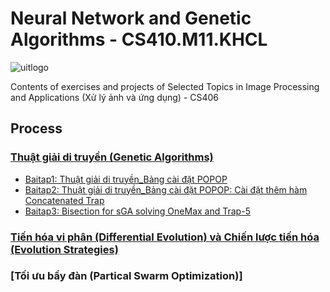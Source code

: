 # Neural Network and Genetic Algorithms - CS410.M11.KHCL

 ![uitlogo](https://portal.uit.edu.vn/Styles/profi/images/logo186x150.png)

Contents of exercises and projects of Selected Topics in Image Processing and Applications (Xử lý ảnh và ứng dụng) - CS406

 ## Process
 ### [Thuật giải di truyền (Genetic Algorithms)](https://github.com/ndtuan10/Neural-network-and-Genetic-algorithms_CS410.M11.KHCL/tree/main/Thu%E1%BA%ADt%20gi%E1%BA%A3i%20di%20truy%E1%BB%81n%20(Genetic%20Algorithms))
- [Baitap1: Thuật giải di truyền_Bảng cài đặt POPOP](https://github.com/ndtuan10/Neural-network-and-Genetic-algorithms_CS410.M11.KHCL/blob/main/Thu%E1%BA%ADt%20gi%E1%BA%A3i%20di%20truy%E1%BB%81n%20(Genetic%20Algorithms)/Thu%E1%BA%ADt_gi%E1%BA%A3i_di_truy%E1%BB%81n_C%C3%A0i_%C4%91%E1%BA%B7t_POPOP.ipynb)
- [Baitap2: Thuật giải di truyền_Bảng cài đặt POPOP: Cài đặt thêm hàm Concatenated Trap](https://github.com/ndtuan10/Neural-network-and-Genetic-algorithms_CS410.M11.KHCL/blob/main/Thu%E1%BA%ADt%20gi%E1%BA%A3i%20di%20truy%E1%BB%81n%20(Genetic%20Algorithms)/Thu%E1%BA%ADt_gi%E1%BA%A3i_di_truy%E1%BB%81n_C%C3%A0i_%C4%91%E1%BA%B7t_POPOP_Concatenated_Trap.ipynb)
- [Baitap3: Bisection for sGA solving OneMax and Trap-5](https://github.com/ndtuan10/Neural-network-and-Genetic-algorithms_CS410.M11.KHCL/tree/main/Thu%E1%BA%ADt%20gi%E1%BA%A3i%20di%20truy%E1%BB%81n%20(Genetic%20Algorithms)/Bisection%20for%20sGA)

 ### [Tiến hóa vi phân (Differential Evolution) và Chiến lược tiến hóa (Evolution Strategies)](https://github.com/ndtuan10/Neural-network-and-Genetic-algorithms_CS410.M11.KHCL/tree/main/Ti%E1%BA%BFn%20h%C3%B3a%20vi%20ph%C3%A2n%20(Differential%20Evolution)%20v%C3%A0%20Chi%E1%BA%BFn%20l%C6%B0%E1%BB%A3c%20ti%E1%BA%BFn%20h%C3%B3a%20(Evolution%20Strategies))
 
 ### [Tối ưu bầy đàn (Partical Swarm Optimization)]
